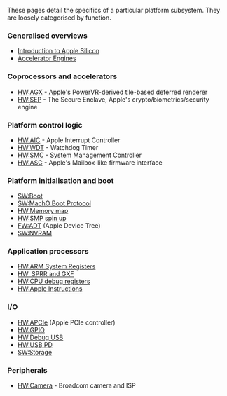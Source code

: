 These pages detail the specifics of a particular platform subsystem. They are loosely categorised
by function.

### Generalised overviews
* [Introduction to Apple Silicon](Introduction-to-Apple-Silicon.md)
* [Accelerator Engines](Accelerator-Engines.md)

### Coprocessors and accelerators
* [HW:AGX](HW:AGX.md) - Apple's PowerVR-derived tile-based deferred renderer
* [HW:SEP](HW:SEP.md) - The Secure Enclave, Apple's crypto/biometrics/security engine

### Platform control logic
* [HW:AIC](HW:AIC.md) - Apple Interrupt Controller
* [HW:WDT](HW:WDT.md) - Watchdog Timer
* [HW:SMC](HW:SMC.md) - System Management Controller
* [HW:ASC](HW:ASC.md) - Apple's Mailbox-like firmware interface

### Platform initialisation and boot
* [SW:Boot](SW:Boot.md)
* [SW:MachO Boot Protocol](SW:MachO-Boot-Protocol.md)
* [HW:Memory map](HW:Memory-map.md)
* [HW:SMP spin up](HW:SMP-spin-up.md)
* [FW:ADT](FW:ADT.md) (Apple Device Tree)
* [SW:NVRAM](SW:NVRAM.md) 

### Application processors
* [HW:ARM System Registers](HW:ARM-System-Registers.md)
* [HW: SPRR and GXF](HW:-SPRR-and-GXF.md)
* [HW:CPU debug registers](HW:CPU-debug-registers.md)
* [HW:Apple Instructions](HW:Apple-Instructions.md)

### I/O
* [HW:APCIe](HW:APCIe.md) (Apple PCIe controller)
* [HW:GPIO](HW:GPIO.md)
* [HW:Debug USB](HW:Debug-USB.md)
* [HW:USB PD](HW:USB-PD.md)
* [SW:Storage](SW:Storage.md)

### Peripherals
* [HW:Camera](HW:Camera.md) - Broadcom camera and ISP